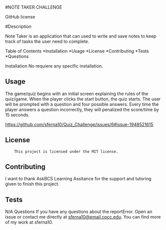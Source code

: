 
#NOTE TAKER CHALLENGE

GitHub license

#Description

Note Taker is an application that  can used to write and save notes to keep track of tasks the user need to complete.  

Table of Contents
*Installation *Usage *License *Contributing *Tests *Questions

Installation
No requiere any specific installation.


## Usage

The game/quiz begins with an initial screen explaining the rules of the quiz/game. When the player clicks the start button, the quiz starts. The user will be prompted with a question and four possible answers. Every time the player answers a question incorrectly, they will penalized the score/time by 15 seconds.

https://github.com/sferna10/Quiz_Challenge/issues/6#issue-1948521615

## License 
    
        This project is licensed under the MIT license.

## Contributing

I want to thank AskBCS Learning Assitance for the support and tutoring given to finish this project.

## Tests

N/A
Questions
If you have any questions about the reportError. Open an issue or contact me directly at sferna10@email.cpcc.edu. You can find more of my work at sferna10.
